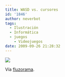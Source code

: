 ```yaml
---
title: WASD vs. cursores
id: '1846'
author: neverbot
tags:
  - Ilustración
  - Informática
  - juegos
    - Videojuegos
date: 2009-09-26 21:28:32
---
```


[![](./tumblr_kqcul6xN8I1qzer51o1_500.jpg)](http://fluzo.tumblr.com/post/194224298/aswd)

Vía [fluzorama](http://fluzo.tumblr.com/post/194224298/aswd).